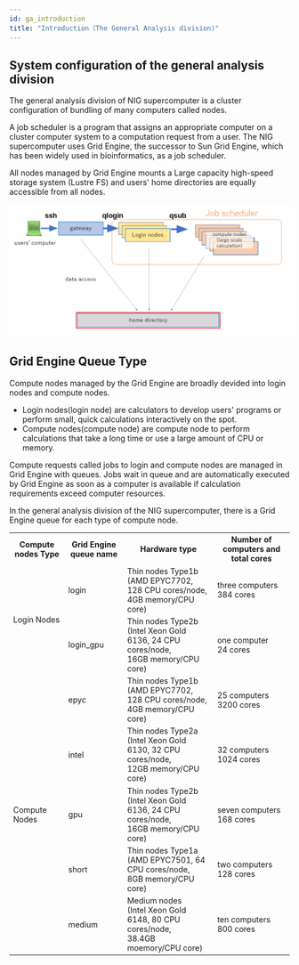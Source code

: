 ```yaml
---
id: ga_introduction
title: "Introduction（The General Analysis division)"
---
```



## System configuration of the general analysis division

The general analysis division of NIG supercomputer is a cluster configuration of bundling of many computers called nodes.

A job scheduler is a program that assigns an appropriate computer on a cluster computer system to a computation request from a user. The NIG supercomputer uses Grid Engine, the successor to Sun Grid Engine, which has been widely used in bioinformatics, as a job scheduler.

All nodes managed by Grid Engine mounts a Large capacity high-speed storage system (Lustre FS) and users' home directories are equally accessible from all nodes.


![](GA_division_EN.png)


## Grid Engine Queue Type

Compute nodes managed by the Grid Engine are broadly devided into login nodes and compute nodes.

- Login nodes(login node) are calculators to develop users' programs or perform small, quick calculations interactively on the spot.
- Compute nodes(compute node) are compute node to perform calculations that take a long time or use a large amount of CPU or memory.

Compute requests called jobs to login and compute nodes are managed in Grid Engine with queues.
Jobs wait in queue and are automatically executed by Grid Engine as soon as a computer is available if calculation requirements exceed computer resources.

In the general analysis division of the NIG supercomputer, there is a Grid Engine queue for each type of compute node.





<table>
<tr>
  <th>Compute nodes Type</th>
  <th>Grid Engine queue name</th>
  <th>Hardware type</th>
  <th>Number of computers and total cores</th>
</tr>
<tr>
  <td rowspan="2">Login Nodes</td>
  <td>login</td>
  <td>Thin nodes Type1b<br />
  (AMD EPYC7702, 128 CPU cores/node,<br />
  4GB memory/CPU core)
  </td>
  <td>three computers<br/>384 cores</td>
</tr>
<tr>

  <td>login_gpu</td>
   <td>Thin nodes Type2b <br />
   (Intel Xeon Gold 6136, 24 CPU cores/node, <br />
   16GB memory/CPU core)
   </td>
  <td>one computer<br/>24 cores</td>
</tr>

<tr>
  <td rowspan="5">Compute Nodes</td>
  <td>epyc</td>
    <td>Thin nodes Type1b<br />
  (AMD EPYC7702, 128 CPU cores/node, <br />
  4GB memory/CPU core)  </td>
  <td>25 computers<br/>3200 cores</td>

</tr>
<tr>
  <td>intel</td>
  <td>Thin nodes Type2a <br />
  (Intel Xeon Gold 6130, 32 CPU cores/node, <br />
  12GB memory/CPU core)
  </td>
  <td>32 computers<br/>1024 cores</td>
</tr>
<tr>
  <td>gpu</td>
     <td>Thin nodes Type2b <br />
   (Intel Xeon Gold 6136, 24 CPU cores/node, <br />
   16GB memory/CPU core)
   </td>
  <td>seven computers<br/>168 cores</td>
</tr>
<tr>
  <td>short</td>
     <td>Thin nodes Type1a <br />
   (AMD EPYC7501, 64 CPU cores/node,<br />
   8GB memory/CPU core)
   </td>
  <td>two computers<br/>128 cores</td>
</tr>
<tr>
  <td>medium</td>
  <td>Medium nodes <br />
  (Intel Xeon Gold 6148, 80 CPU cores/node, <br />
  38.4GB moemory/CPU core)
  </td>
  <td>ten computers<br/>800 cores</td>
</tr>

</table>







